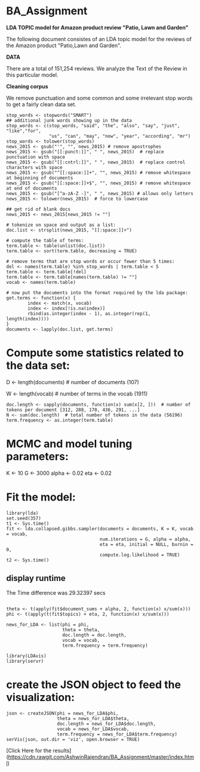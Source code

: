 # BA_Assignment
**LDA TOPIC model for Amazon product review "Patio, Lawn and Garden"**

The following document consistes of an LDA topic model for the reviews of the Amazon product "Patio,Lawn and Garden".

**DATA**

There are a total of 151,254 reviews. We analyze the Text of the Review in this particular model.

**Cleaning corpus**

We remove punctuation and some common and some irrelevant stop words to get a fairly clean data set.

```
stop_words <- stopwords("SMART")
## additional junk words showing up in the data
stop_words <- c(stop_words, "said", "the", "also", "say", "just", "like","for",
                "us", "can", "may", "now", "year", "according", "mr")
stop_words <- tolower(stop_words)
news_2015 <- gsub("'", "", news_2015) # remove apostrophes
news_2015 <- gsub("[[:punct:]]", " ", news_2015)  # replace punctuation with space
news_2015 <- gsub("[[:cntrl:]]", " ", news_2015)  # replace control characters with space
news_2015 <- gsub("^[[:space:]]+", "", news_2015) # remove whitespace at beginning of documents
news_2015 <- gsub("[[:space:]]+$", "", news_2015) # remove whitespace at end of documents
news_2015 <- gsub("[^a-zA-Z -]", " ", news_2015) # allows only letters
news_2015 <- tolower(news_2015)  # force to lowercase

## get rid of blank docs
news_2015 <- news_2015[news_2015 != ""]

# tokenize on space and output as a list:
doc.list <- strsplit(news_2015, "[[:space:]]+")

# compute the table of terms:
term.table <- table(unlist(doc.list))
term.table <- sort(term.table, decreasing = TRUE)

# remove terms that are stop words or occur fewer than 5 times:
del <- names(term.table) %in% stop_words | term.table < 5
term.table <- term.table[!del]
term.table <- term.table[names(term.table) != ""]
vocab <- names(term.table)

# now put the documents into the format required by the lda package:
get.terms <- function(x) {
        index <- match(x, vocab)
        index <- index[!is.na(index)]
        rbind(as.integer(index - 1), as.integer(rep(1, length(index))))
}
documents <- lapply(doc.list, get.terms)
```
# Compute some statistics related to the data set:
D <- length(documents)  # number of documents (107)

W <- length(vocab)  # number of terms in the vocab (1911)

```
doc.length <- sapply(documents, function(x) sum(x[2, ]))  # number of tokens per document [312, 288, 170, 436, 291, ...]
N <- sum(doc.length)  # total number of tokens in the data (56196)
term.frequency <- as.integer(term.table)
```
# MCMC and model tuning parameters:
K <- 10
G <- 3000
alpha <- 0.02
eta <- 0.02

# Fit the model:
```
library(lda)
set.seed(357)
t1 <- Sys.time()
fit <- lda.collapsed.gibbs.sampler(documents = documents, K = K, vocab = vocab,
                                   num.iterations = G, alpha = alpha,
                                   eta = eta, initial = NULL, burnin = 0,
                                   compute.log.likelihood = TRUE)
t2 <- Sys.time()
```
## display runtime

The Time difference was 29.32397 secs
```t2 - t1

theta <- t(apply(fit$document_sums + alpha, 2, function(x) x/sum(x)))
phi <- t(apply(t(fit$topics) + eta, 2, function(x) x/sum(x)))

news_for_LDA <- list(phi = phi,
                     theta = theta,
                     doc.length = doc.length,
                     vocab = vocab,
                     term.frequency = term.frequency)

library(LDAvis)
library(servr)
```
# create the JSON object to feed the visualization:
```
json <- createJSON(phi = news_for_LDA$phi,
                   theta = news_for_LDA$theta,
                   doc.length = news_for_LDA$doc.length,
                   vocab = news_for_LDA$vocab,
                   term.frequency = news_for_LDA$term.frequency)
serVis(json, out.dir = 'viz', open.browser = TRUE)
```



[Click Here for the results] (https://cdn.rawgit.com/AshwinRajendran/BA_Assignment/master/index.html)

